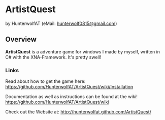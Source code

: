 ArtistQuest
====================
by HunterwolfAT (eMail: hunterwolf0815@gmail.com)

Overview
---------------------

**ArtistQuest** is a adventure game for windows I made by myself, written in C# with the XNA-Framework. It's pretty swell!

### Links

Read about how to get the game here: https://github.com/HunterwolfAT/ArtistQuest/wiki/Installation

Documentation as well as instructions can be found at the wiki! https://github.com/HunterwolfAT/ArtistQuest/wiki

Check out the Website at: http://hunterwolfat.github.com/ArtistQuest/